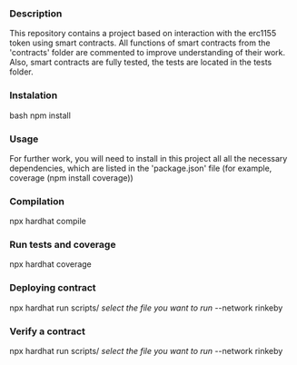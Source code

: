 ### Description

This repository contains a project based on interaction with the erc1155 token using smart contracts. All functions of smart contracts from the 'contracts' folder are commented to improve understanding of their work. Also, smart contracts are fully tested, the tests are located in the tests folder. 

### Instalation

bash
npm install

### Usage

For further work, you will need to install in this project all all the necessary dependencies, which are listed in the 'package.json' file (for example, coverage (npm install coverage))

### Compilation

npx hardhat compile

### Run tests and coverage 

npx hardhat coverage

### Deploying contract

npx hardhat run scripts/ *select the file you want to run*
--network rinkeby

### Verify a contract

npx hardhat run scripts/ *select the file you want to run*
--network rinkeby